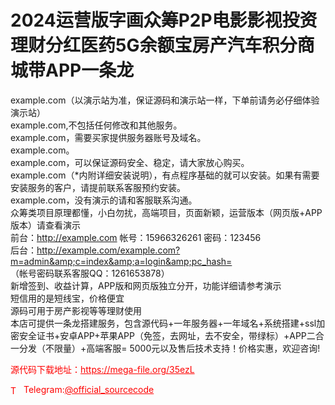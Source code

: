 # 2024运营版字画众筹P2P电影影视投资理财分红医药5G余额宝房产汽车积分商城带APP一条龙

example.com（以演示站为准，保证源码和演示站一样，下单前请务必仔细体验演示站）<br>example.com,不包括任何修改和其他服务。<br>example.com，需要买家提供服务器账号及域名。<br>example.com。<br>example.com，可以保证源码安全、稳定，请大家放心购买。<br>example.com（*内附详细安装说明），有点程序基础的就可以安装。如果有需要安装服务的客户，请提前联系客服预约安装。<br>example.com，没有演示的请和客服联系沟通。<br>众筹类项目原理都懂，小白勿扰，高端项目，页面新颖，运营版本（网页版+APP版本）请查看演示<br>前台：http://example.com  帐号：15966326261 密码：123456<br>后台：http://example.com/example.com?m=admin&amp;c=index&amp;a=login&amp;pc_hash=<br>（帐号密码联系客服QQ：1261653878）<br>新增签到、收益计算，APP版和网页版独立分开，功能详细请参考演示<br>短信用的是短线宝，价格便宜<br>源码可用于房产影视等等理财使用<br>本店可提供一条龙搭建服务，包含源代码+一年服务器+一年域名+系统搭建+ssl加密安全证书+安卓APP+苹果APP（免签，去网址，去不安全，带绿标）+APP二合一分发（不限量）+高端客服= 5000元以及售后技术支持！价格实惠，欢迎咨询!<br>


<p style="color: red;">源代码下载地址：<a href="https://mega-file.org/35ezL" style="color: red;">https://mega-file.org/35ezL</a></p><p style="color: red;"><img src="https://cdn-icons-png.flaticon.com/512/2111/2111646.png" alt="Telegram Icon" style="width: 16px; vertical-align: middle; margin-right: 5px;">Telegram:<a href="https://t.me/official_sourcecode" style="color: red;">@official_sourcecode</a></p>